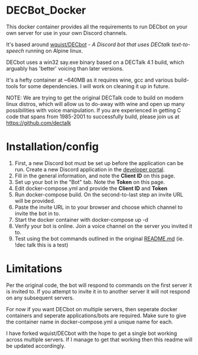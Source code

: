 # DECBot_Docker
This docker container provides all the requirements to run DECbot on your own server for use in your own Discord channels.

It's based around [wquist/DECbot](https://github.com/wquist/DECbot) - _A Discord bot that uses DECtalk text-to-speech_ running on Alpine linux.

DECbot uses a win32 say.exe binary based on a DECTalk 4.1 build, which arguably has 'better' voicing than later versions.

It's a hefty container at ~640MB as it requires wine, gcc and various build-tools for some dependencies. I will work on cleaning it up in future.


NOTE: We are trying to get the original DECTalk code to build on modern linux distros, which will allow us to do-away with wine and open up many possibilities with voice manipulation. If you are experienced in getting C code that spans from 1985-2001 to successfully build, please join us at https://github.com/dectalk

# Installation/config
1. First, a new Discord bot must be set up before the application can be run. Create a new Discord application in the [developer portal](http://discordapp.com/developers/applications/me).
2. Fill in the general information, and note the **Client ID** on this page.
3. Set up your bot in the "Bot" tab. Note the **Token** on this page.
4. Edit docker-compose.yml and provide the **Client ID** and **Token**
5. Run docker-compose build. On the second-to-last step an invite URL will be provided.
6. Paste the invite URL in to your browser and choose which channel to invite the bot in to.
7. Start the docker container with docker-compose up -d
8. Verify your bot is online. Join a voice channel on the server you invited it to.
9. Test using the bot commands outlined in the original [README.md](https://github.com/wquist/DECbot/blob/master/README.md) (ie. !dec talk this is a test)

# Limitations
Per the original code, the bot will respond to commands on the first server it is invited to. If you attempt to invite it in to another server it will not respond on any subsequent servers. 

For now if you want DECbot on multiple servers, then seperate docker containers and seperate applications/bots are required. Make sure to give the container name in docker-compose.yml a unique name for each.

I have forked wquist/DECbot with the hope to get a single bot working across multiple servers. If I manage to get that working then this readme will be updated accordingly.
